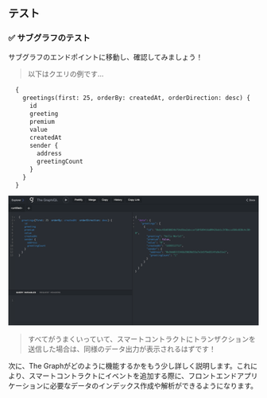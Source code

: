 ## テスト

### ✅ サブグラフのテスト

サブグラフのエンドポイントに移動し、確認してみましょう！

> 以下はクエリの例です...

```
  {
    greetings(first: 25, orderBy: createdAt, orderDirection: desc) {
      id
      greeting
      premium
      value
      createdAt
      sender {
        address
        greetingCount
      }
    }
  }
```

![](./../../img/section-0/0_6_1.png)

> すべてがうまくいっていて、スマートコントラクトにトランザクションを送信した場合は、同様のデータ出力が表示されるはずです！

次に、The Graphがどのように機能するかをもう少し詳しく説明します。これにより、スマートコントラクトにイベントを追加する際に、フロントエンドアプリケーションに必要なデータのインデックス作成や解析ができるようになります。
